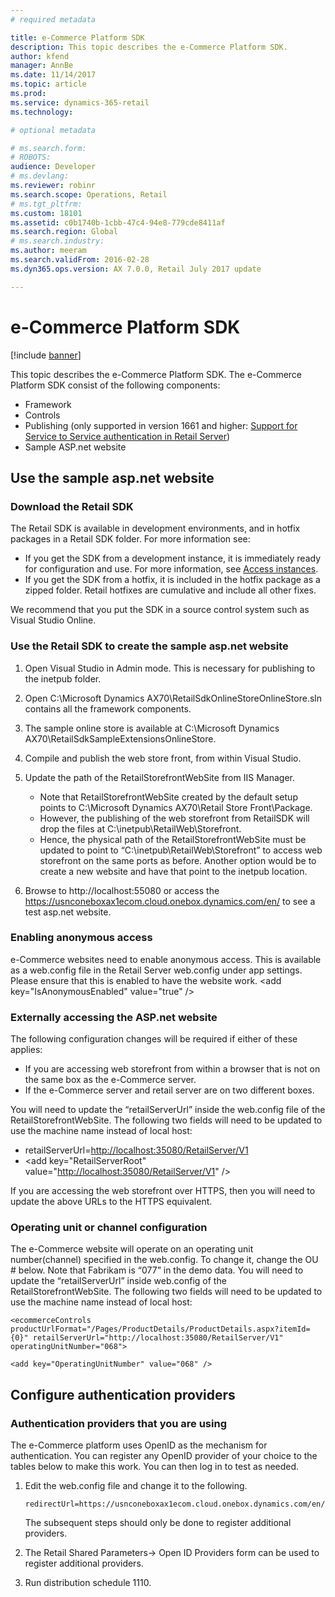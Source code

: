 ```yaml
---
# required metadata

title: e-Commerce Platform SDK
description: This topic describes the e-Commerce Platform SDK.
author: kfend
manager: AnnBe
ms.date: 11/14/2017
ms.topic: article
ms.prod: 
ms.service: dynamics-365-retail
ms.technology: 

# optional metadata

# ms.search.form: 
# ROBOTS: 
audience: Developer
# ms.devlang: 
ms.reviewer: robinr
ms.search.scope: Operations, Retail
# ms.tgt_pltfrm: 
ms.custom: 18101
ms.assetid: c0b1740b-1cbb-47c4-94e8-779cde8411af
ms.search.region: Global
# ms.search.industry: 
ms.author: meeram
ms.search.validFrom: 2016-02-28
ms.dyn365.ops.version: AX 7.0.0, Retail July 2017 update

---
```


# e-Commerce Platform SDK

[!include [banner](../includes/banner.md)]

This topic describes the e-Commerce Platform SDK. The e-Commerce Platform SDK consist of the following components:

-   Framework
-   Controls
-   Publishing (only supported in version 1661 and higher: [Support for Service to Service authentication in Retail Server](https://community.dynamics.com/ax/b/axforretail/archive/2016/09/24/support-for-service-to-service-authentication-in-retail-server))
-   Sample ASP.net website

## Use the sample asp.net website


### Download the Retail SDK

The Retail SDK is available in development environments, and in hotfix packages in a Retail SDK folder. For more information see:

- If you get the SDK from a development instance, it is immediately ready for configuration and use. For more information, see [Access instances](../../../dev-itpro/dev-tools/access-instances.md). 
- If you get the SDK from a hotfix, it is included in the hotfix package as a zipped folder. Retail hotfixes are cumulative and include all other fixes. 

We recommend that you put the SDK in a source control system such as Visual Studio Online.

### Use the Retail SDK to create the sample asp.net website
1.  Open Visual Studio in Admin mode. This is necessary for publishing to the inetpub folder.
2.  Open C:\\Microsoft Dynamics AX70\\RetailSdkOnlineStoreOnlineStore.sln contains all the framework components.
3.  The sample online store is available at C:\\Microsoft Dynamics AX70\\RetailSdkSampleExtensionsOnlineStore.
4.  Compile and publish the web store front, from within Visual Studio.
5.  Update the path of the RetailStorefrontWebSite from IIS Manager.
    -  Note that RetailStorefrontWebSite created by the default setup points to C:\\Microsoft Dynamics AX70\\Retail Store Front\\Package.
    -  However, the publishing of the web storefront from RetailSDK will drop the files at C:\\inetpub\\RetailWeb\\Storefront.
    -  Hence, the physical path of the RetailStorefrontWebSite must be updated to point to “C:\\inetpub\\RetailWeb\\Storefront” to access web storefront on the same ports as before. Another option would be to create a new website and have that point to the inetpub location.

6.  Browse to http://localhost:55080 or access the https://usnconeboxax1ecom.cloud.onebox.dynamics.com/en/ to see a test asp.net website.

### Enabling anonymous access

e-Commerce websites need to enable anonymous access. This is available as a web.config file in the Retail Server web.config under app settings. Please ensure that this is enabled to have the website work. &lt;add key="IsAnonymousEnabled" value="true" /&gt;

### Externally accessing the ASP.net website

The following configuration changes will be required if either of these applies:

-   If you are accessing web storefront from within a browser that is not on the same box as the e-Commerce server.
-   If the e-Commerce server and retail server are on two different boxes.

You will need to update the “retailServerUrl” inside the web.config file of the RetailStorefrontWebSite. The following two fields will need to be updated to use the machine name instead of local host:

- retailServerUrl=<http://localhost:35080/RetailServer/V1>
- &lt;add key="RetailServerRoot" value="<http://localhost:35080/RetailServer/V1>" /&gt;

If you are accessing the web storefront over HTTPS, then you will need to update the above URLs to the HTTPS equivalent.

### Operating unit or channel configuration

The e-Commerce website will operate on an operating unit number(channel) specified in the web.config. To change it, change the OU \# below. Note that Fabrikam is “077” in the demo data. You will need to update the “retailServerUrl” inside web.config of the RetailStorefrontWebSite. The following two fields will need to be updated to use the machine name instead of local host:

    <ecommerceControls productUrlFormat="/Pages/ProductDetails/ProductDetails.aspx?itemId={0}" retailServerUrl="http://localhost:35080/RetailServer/V1" operatingUnitNumber="068">

    <add key="OperatingUnitNumber" value="068" />

## Configure authentication providers
### Authentication providers that you are using

The e-Commerce platform uses OpenID as the mechanism for authentication. You can register any OpenID provider of your choice to the tables below to make this work. You can then log in to test as needed.

1.  Edit the web.config file and change it to the following.

        redirectUrl=https://usnconeboxax1ecom.cloud.onebox.dynamics.com/en/Pages/OauthV2Redirect/OauthV2Redirect.aspx

    The subsequent steps should only be done to register additional providers.

2.  The Retail Shared Parameters-&gt; Open ID Providers form can be used to register additional providers.
3.  Run distribution schedule 1110.

